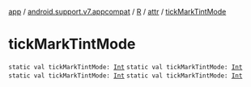 [app](../../../index.md) / [android.support.v7.appcompat](../../index.md) / [R](../index.md) / [attr](index.md) / [tickMarkTintMode](.)

# tickMarkTintMode

`static val tickMarkTintMode: `[`Int`](https://kotlinlang.org/api/latest/jvm/stdlib/kotlin/-int/index.html)
`static val tickMarkTintMode: `[`Int`](https://kotlinlang.org/api/latest/jvm/stdlib/kotlin/-int/index.html)
`static val tickMarkTintMode: `[`Int`](https://kotlinlang.org/api/latest/jvm/stdlib/kotlin/-int/index.html)
`static val tickMarkTintMode: `[`Int`](https://kotlinlang.org/api/latest/jvm/stdlib/kotlin/-int/index.html)